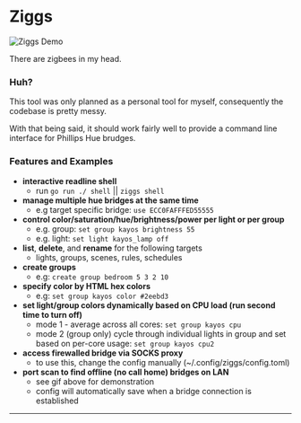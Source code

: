 # Ziggs

  ![Ziggs Demo](https://tcp.ac/i/wW3Fh.gif)

There are zigbees in my head.

### Huh?

This tool was only planned as a personal tool for myself, consequently the codebase is pretty messy.

With that being said, it should work fairly well to provide a command line interface for Phillips Hue brudges.

### Features and Examples
  - **interactive readline shell**
    - run `go run ./ shell` || `ziggs shell`
  - **manage multiple hue bridges at the same time**
    - e.g target specific bridge: `use ECC0FAFFFED55555`
  - **control color/saturation/hue/brightness/power per light or per group**
    - e.g. group: `set group kayos brightness 55`
    - e.g. light: `set light kayos_lamp off`
  - **list**, **delete**, and **rename** for the following targets
    - lights, groups, scenes, rules, schedules
  - **create groups**
    - e.g: `create group bedroom 5 3 2 10`
  - **specify color by HTML hex colors**
    - e.g: `set group kayos color #2eebd3`
  - **set light/group colors dynamically based on CPU load (run second time to turn off)**
    - mode 1 - average across all cores: `set group kayos cpu`
    - mode 2 (group only) cycle through individual lights in group and set based on per-core usage: `set group kayos cpu2`
  - **access firewalled bridge via SOCKS proxy**
    - to use this, change the config manually (~/.config/ziggs/config.toml)
  - **port scan to find offline (no call home) bridges on LAN**
    - see gif above for demonstration
    - config will automatically save when a bridge connection is established
---


